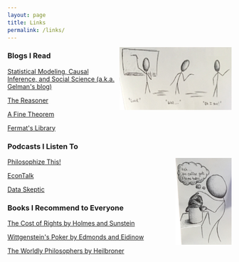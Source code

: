 ```yaml
---
layout: page
title: Links
permalink: /links/
---
```

<img style="float: right; display: inline-block" width="50%" height="50%" src="/images/board.png">

### Blogs I Read

[Statistical Modeling, Causal Inference, and Social Science (a.k.a. Gelman's blog)](http://andrewgelman.com)

[The Reasoner](http://thereasoner.org)

[A Fine Theorem](https://afinetheorem.wordpress.com)

[Fermat's Library](https://fermatslibrary.com/journal_club)

### Podcasts I Listen To

[Philosophize This!](http://philosophizethis.org)
<img style="float: right; display: inline-block" width="25%" height="25%" src="/images/coffee.png">

[EconTalk](http://www.econtalk.org)

[Data Skeptic](https://dataskeptic.com)


### Books I Recommend to Everyone
[The Cost of Rights by Holmes and Sunstein](https://www.amazon.com/Cost-Rights-Liberty-Depends-Taxes/dp/0393320332)

[Wittgenstein's Poker by Edmonds and Eidinow](https://www.amazon.com/Wittgensteins-Poker-Ten-Minute-Argument-Philosophers/dp/0060936649)

[The Worldly Philosophers by Heilbroner](https://www.amazon.com/Worldly-Philosophers-Economic-Thinkers-Seventh/dp/068486214X)
